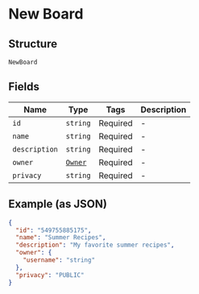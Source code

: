 
# New Board

## Structure

`NewBoard`

## Fields

| Name | Type | Tags | Description |
|  --- | --- | --- | --- |
| `id` | `string` | Required | - |
| `name` | `string` | Required | - |
| `description` | `string` | Required | - |
| `owner` | [`Owner`](../../doc/models/owner.md) | Required | - |
| `privacy` | `string` | Required | - |

## Example (as JSON)

```json
{
  "id": "549755885175",
  "name": "Summer Recipes",
  "description": "My favorite summer recipes",
  "owner": {
    "username": "string"
  },
  "privacy": "PUBLIC"
}
```

